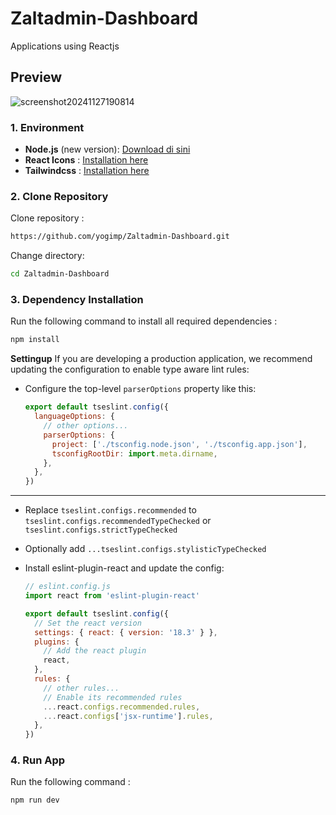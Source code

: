 # Zaltadmin-Dashboard

Applications using Reactjs

## Preview

![screenshot20241127190814](https://github.com/user-attachments/assets/7a37752a-4e3b-47fb-aefb-887a0537ad25)

### 1. **Environment**
- **Node.js** (new version): [Download di sini](https://nodejs.org)
- **React Icons** : [Installation here](https://react-icons.github.io/react-icons/)
- **Tailwindcss** : [Installation here](https://tailwindcss.com/docs/guides/vite)

### 2. **Clone Repository**
Clone repository :
```bash
https://github.com/yogimp/Zaltadmin-Dashboard.git
```
Change directory:
```bash
cd Zaltadmin-Dashboard
```

### 3. **Dependency Installation**
Run the following command to install all required dependencies :
```bash
npm install
```

**Settingup**
If you are developing a production application, we recommend updating the configuration to enable type aware lint rules:
- Configure the top-level `parserOptions` property like this:
  ```js
  export default tseslint.config({
    languageOptions: {
      // other options...
      parserOptions: {
        project: ['./tsconfig.node.json', './tsconfig.app.json'],
        tsconfigRootDir: import.meta.dirname,
      },
    },
  })
  ```

---
- Replace `tseslint.configs.recommended` to `tseslint.configs.recommendedTypeChecked` or `tseslint.configs.strictTypeChecked`
- Optionally add `...tseslint.configs.stylisticTypeChecked`
- Install eslint-plugin-react and update the config:

  ```js
  // eslint.config.js
  import react from 'eslint-plugin-react'
  
  export default tseslint.config({
    // Set the react version
    settings: { react: { version: '18.3' } },
    plugins: {
      // Add the react plugin
      react,
    },
    rules: {
      // other rules...
      // Enable its recommended rules
      ...react.configs.recommended.rules,
      ...react.configs['jsx-runtime'].rules,
    },
  })
  ```

### 4. **Run App**
Run the following command :
```bash
npm run dev
```
